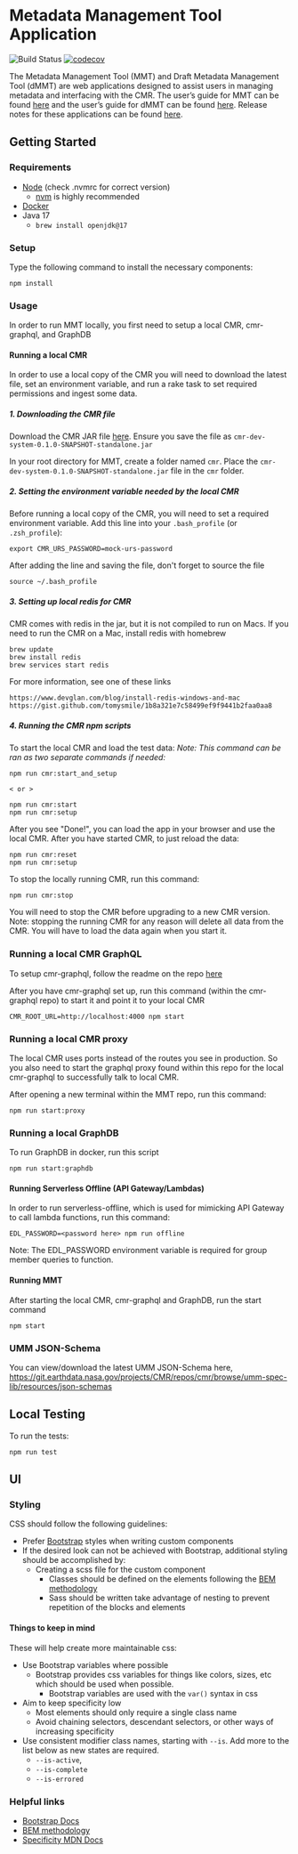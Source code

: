 # Metadata Management Tool Application

<!-- TODO Change to main branch before merging into main -->
![Build Status](https://github.com/nasa/mmt/workflows/CI/badge.svg?branch=MMT-3390)
[![codecov](https://codecov.io/gh/nasa/mmt/graph/badge.svg?token=B8Qspgsjou)](https://codecov.io/gh/nasa/mmt)

The Metadata Management Tool (MMT) and Draft Metadata Management Tool (dMMT) are web applications designed to assist users in managing metadata and interfacing with the CMR. The user’s guide for MMT can be found [here](https://wiki.earthdata.nasa.gov/display/ED/Metadata+Management+Tool+%28MMT%29+User%27s+Guide "MMT User Guide") and the user’s guide for dMMT can be found [here](https://wiki.earthdata.nasa.gov/display/ED/Draft+MMT+%28dMMT%29+User%27s+Guide "dMMT User Guide"). Release notes for these applications can be found [here](https://wiki.earthdata.nasa.gov/display/ED/MMT+Release+Notes "Release Notes").

## Getting Started

### Requirements

* [Node](https://nodejs.org/) (check .nvmrc for correct version)
  * [nvm](https://github.com/nvm-sh/nvm) is highly recommended
* [Docker](https://www.docker.com/get-started/)
* Java 17
  * `brew install openjdk@17`

### Setup

Type the following command to install the necessary components:

    npm install

### Usage

In order to run MMT locally, you first need to setup a local CMR, cmr-graphql, and GraphDB

#### Running a local CMR

In order to use a local copy of the CMR you will need to download the latest file, set an environment variable, and run a rake task to set required permissions and ingest some data.

##### 1. Downloading the CMR file

Download the CMR JAR file [here](https://ci.earthdata.nasa.gov/artifact/CN2-CSN2/shared/build-latest/cmr-dev-system-uberjar.jar/cmr-dev-system-0.1.0-SNAPSHOT-standalone.jar). Ensure you save the file as `cmr-dev-system-0.1.0-SNAPSHOT-standalone.jar`

In your root directory for MMT, create a folder named `cmr`. Place the `cmr-dev-system-0.1.0-SNAPSHOT-standalone.jar` file in the `cmr` folder.

##### 2. Setting the environment variable needed by the local CMR

Before running a local copy of the CMR, you will need to set a required environment variable. Add this line into your `.bash_profile` (or `.zsh_profile`):

    export CMR_URS_PASSWORD=mock-urs-password

After adding the line and saving the file, don't forget to source the file

    source ~/.bash_profile

##### 3. Setting up local redis for CMR

CMR comes with redis in the jar, but it is not compiled to run on Macs.  If you need to run the CMR on a Mac, install redis with homebrew

    brew update
    brew install redis
    brew services start redis

For more information, see one of these links

    https://www.devglan.com/blog/install-redis-windows-and-mac
    https://gist.github.com/tomysmile/1b8a321e7c58499ef9f9441b2faa0aa8

##### 4. Running the CMR npm scripts

To start the local CMR and load the test data:
_Note: This command can be ran as two separate commands if needed:_

    npm run cmr:start_and_setup

    < or >

    npm run cmr:start
    npm run cmr:setup

After you see "Done!", you can load the app in your browser and use the local CMR. After you have started CMR, to just reload the data:

    npm run cmr:reset
    npm run cmr:setup

To stop the locally running CMR, run this command:

    npm run cmr:stop

You will need to stop the CMR before upgrading to a new CMR version. Note: stopping the running CMR for any reason will delete all data from the CMR. You will have to load the data again when you start it.

### Running a local CMR GraphQL

To setup cmr-graphql, follow the readme on the repo [here](https://github.com/nasa/cmr-graphql)

After you have cmr-graphql set up, run this command (within the cmr-graphql repo) to start it and point it to your local CMR

    CMR_ROOT_URL=http://localhost:4000 npm start

### Running a local CMR proxy

The local CMR uses ports instead of the routes you see in production. So you also need to start the graphql proxy found within this repo for the local cmr-graphql to successfully talk to local CMR.

After opening a new terminal within the MMT repo, run this command:

    npm run start:proxy

### Running a local GraphDB

To run GraphDB in docker, run this script

    npm run start:graphdb

#### Running Serverless Offline (API Gateway/Lambdas)

In order to run serverless-offline, which is used for mimicking API Gateway to call lambda functions, run this command:

    EDL_PASSWORD=<password here> npm run offline

Note: The EDL_PASSWORD environment variable is required for group member queries to function.

#### Running MMT

After starting the local CMR, cmr-graphql and GraphDB, run the start command

    npm start

### UMM JSON-Schema

You can view/download the latest UMM JSON-Schema here, https://git.earthdata.nasa.gov/projects/CMR/repos/cmr/browse/umm-spec-lib/resources/json-schemas

## Local Testing

To run the tests:

    npm run test

## UI

### Styling

CSS should follow the following guidelines:

* Prefer [Bootstrap](https://getbootstrap.com/docs/5.0/) styles when writing custom components
* If the desired look can not be achieved with Bootstrap, additional styling should be accomplished by:
  * Creating a scss file for the custom component
    * Classes should be defined on the elements following the [BEM methodology](https://getbem.com/)
    * Sass should be written take advantage of nesting to prevent repetition of the blocks and elements

#### Things to keep in mind

These will help create more maintainable css:

* Use Bootstrap variables where possible
  * Bootstrap provides css variables for things like colors, sizes, etc which should be used when possible.
    * Bootstrap variables are used with the `var()` syntax in css
* Aim to keep specificity low
  * Most elements should only require a single class name
  * Avoid chaining selectors, descendant selectors, or other ways of increasing specificity
* Use consistent modifier class names, starting with `--is`. Add more to the list below as new states are required.
  * `--is-active`,
  * `--is-complete`
  * `--is-errored`

### Helpful links

* [Bootstrap Docs](https://getbootstrap.com/docs/5.0/)
* [BEM methodology](https://getbem.com/)
* [Specificity MDN Docs](https://developer.mozilla.org/en-US/docs/Web/CSS/Specificity)
